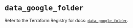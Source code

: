 # `data_google_folder`

Refer to the Terraform Registry for docs: [`data_google_folder`](https://registry.terraform.io/providers/hashicorp/google-beta/6.28.0/docs/data-sources/google_folder).
